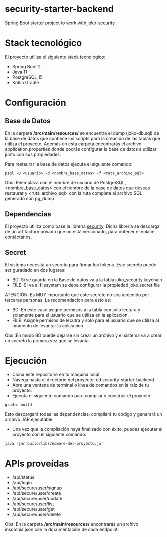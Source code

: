 # security-starter-backend
Spring Boot starter project to work with joko-security
# Stack tecnológico
El proyecto utiliza el siguiente stack tecnológico:
- Spring Boot 2
- Java 11
- PostgreSQL 15 
- Kotlin Gradle
# Configuración
## Base de Datos
En la carpeta **/src/main/resources/** se encuentra el dump (joko-db.sql) de la base de datos que contiene los scripts para la creación de las tablas que utiliza el proyecto. Además en esta carpeta encontrarás el archivo application.properties donde podrás configurar la base de datos a utilizar junto con sus propiedades. 

Para restaurar la base de datos ejecuta el siguiente comando:

`psql -U <usuario> -d <nombre_base_datos> -f <ruta_archivo_sql>`

Obs: Reemplaza <usuario> con el nombre de usuario de PostgreSQL, <nombre_base_datos> con el nombre de la base de datos que deseas restaurar y <ruta_archivo_sql> con la ruta completa al archivo SQL generado con pg_dump



## Dependencias
El proyecto utiliza como base la librería [security](https://github.com/jokoframework/security). Dicha librería se descarga de un artifactory privado que no está versionado, para obtener el enlace contáctanos.
## Secret
El sistema necesita un secreto para firmar los tokens. Este secreto puede ser
guradado en dos lugares:
* BD: Si se guarda en la Base de datos va a la tabla joko_security.keychain
* FILE: Si va al filesystem se debe configurar la propiedad joko.secret.file

ATENCIÓN: Es MUY importante que este secreto no sea accedido por terceras
personas. La recomendacion para esto es:
* BD: En este caso asigne permisos a la tabla con solo lectura y solamente
  para el usuario que se utiliza en la aplicacion.
* FILE: Asigne permisos de lecutra y solo para el usuario que se utiliza al
  momento de levantar la aplicacion.

Obs.:En modo BD puede dejarse sin crear un archivo y el sistema va a crear
un secreto la primera vez que se levanta.
# Ejecución
- Clona este repositorio en tu máquina local.
- Navega hasta el directorio del proyecto: cd security-starter-backend
- Abre una ventana de terminal o línea de comandos en la raíz de tu proyecto.
- Ejecuta el siguiente comando para compilar y construir el proyecto: 

`gradle build`

Esto descargará todas las dependencias, compilará tu código y generará un archivo JAR ejecutable.

- Una vez que la compilación haya finalizado con éxito, puedes ejecutar el proyecto con el siguiente comando: 

`java -jar build/libs/nombre-del-proyecto.jar`
# APIs proveídas
* /api/status
* /api/login
* /api/secure/user/signup
* /api/secure/user/create
* /api/secure/user/update
* /api/secure/user/list
* /api/secure/user/get
* /api/secure/user/delete

Obs: En la carpeta **/src/main/resources/** encontrarás un archivo insomnia.json con la documentación de cada endpoint.